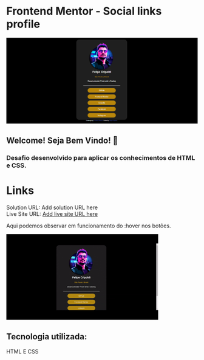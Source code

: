 # Frontend Mentor - Social links profile

![Design preview for the Social links profile coding challenge](./assets/images/Captura%20de%20tela%202025-03-04%20001802.png)

## Welcome! Seja Bem Vindo! 👋

### Desafio desenvolvido para aplicar os conhecimentos de HTML e CSS.

# Links
Solution URL: Add solution URL here <br>
Live Site URL: [Add live site URL here](https://felipecripaldi.github.io/social-link/)

Aqui podemos observar em funcionamento do :hover nos botões.

<img src="./assets/images/Frontend Mentor _ Social links profile.gif" alt="Mostra funcionando o o Social Link">

## Tecnologia utilizada:
HTML E CSS

